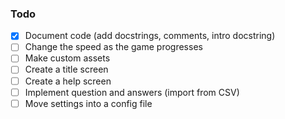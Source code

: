 ### Todo
- [x] Document code (add docstrings, comments, intro docstring)
- [ ] Change the speed as the game progresses
- [ ] Make custom assets
- [ ] Create a title screen
- [ ] Create a help screen
- [ ] Implement question and answers (import from CSV)
- [ ] Move settings into a config file
